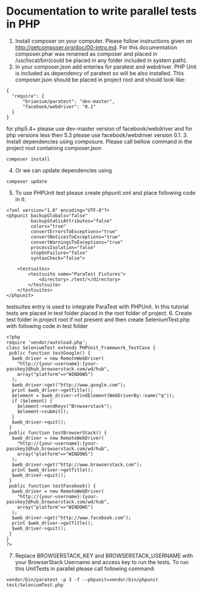 # Documentation to write parallel tests in PHP

1. Install composer on your computer. Please follow instructions given on http://getcomposer.org/doc/00-intro.md. For this documentation composer.phar was renamed as composer and placed in /usr/local/bin(could be placed in any folder included in system path).
2. In your composer.json add enteries for paratest and webdriver. PHP Unit is included as dependency of paratest so will be also installed. This composer.json should be placed in project root and should look like:
```
{
  "require": {
      "brianium/paratest": "dev-master",
      "facebook/webdriver": "0.1"
  }
}
```
for php5.4+ please use dev-master version of facebook/webdriver and for php versions less then 5.3 please use facebook/webdriver version 0.1.
3. Install dependencies using composure. Please call bellow command in the project root containing composer.json
```
composer install
```
4. Or we can update dependencies using 
```
composer update
```
5. To use PHPUnit test please create phpunit.xml and place following code in it:
```
<?xml version="1.0" encoding="UTF-8"?>
<phpunit backupGlobals="false"
         backupStaticAttributes="false"
         colors="true"
         convertErrorsToExceptions="true"
         convertNoticesToExceptions="true"
         convertWarningsToExceptions="true"
         processIsolation="false"
         stopOnFailure="false"
         syntaxCheck="false">
    
    <testsuites>
        <testsuite name="ParaTest Fixtures">
            <directory>./test/</directory>
        </testsuite>
    </testsuites>
</phpunit>
```
testsuites entry is used to integrate ParaTest with PHPUnit. In this tutorial tests are placed in test folder placed in the root folder of project.
6. Create test folder in project root if not present and then create SeleniumTest.php with following code in test folder
```
<?php
require 'vendor/autoload.php';
class SeleniumTest extends PHPUnit_Framework_TestCase {
 public function testGoogle() {
  $web_driver = new RemoteWebDriver(
    "http://{your-username}:{your-passkey}@hub.browserstack.com/wd/hub", 
    array("platform"=>"WINDOWS")
  );
  $web_driver->get("http://www.google.com");
  print $web_driver->getTitle();
  $element = $web_driver->findElement(WebDriverBy::name("q"));
  if ($element) {
    $element->sendKeys("Browserstack");
    $element->submit();
  }   
  $web_driver->quit();
 }
 public function testBrowserStack() {
  $web_driver = new RemoteWebDriver(
    "http://{your-username}:{your-passkey}@hub.browserstack.com/wd/hub", 
    array("platform"=>"WINDOWS")
  );
  $web_driver->get("http://www.browserstack.com");
  print $web_driver->getTitle();
  $web_driver->quit();
 }
 public function testFacebook() {
  $web_driver = new RemoteWebDriver(
    "http://{your-username}:{your-passkey}@hub.browserstack.com/wd/hub", 
    array("platform"=>"WINDOWS")
  );
  $web_driver->get("http://www.facebook.com");
  print $web_driver->getTitle();
  $web_driver->quit();
 }
}
?> 
```
7. Replace BROWSERSTACK_KEY and BROWSERSTACK_USERNAME with your BrowserStack Username and access key to run the tests. 
To run this UnitTests in parallel please call following command:
```
vendor/bin/paratest -p 3 -f --phpunit=vendor/bin/phpunit test/SeleniumTest.php 
```